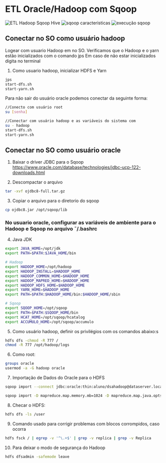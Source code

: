 # ETL Oracle/Hadoop com Sqoop

![ETL Hadoop Sqoop Hive](https://user-images.githubusercontent.com/87387315/140417928-756d9bd4-2947-4cd2-8d25-4e31b4f69a57.png)
![sqoop caracteristicas](https://user-images.githubusercontent.com/87387315/140417956-055f4a0f-c311-42b1-90d6-ebdf6703f17e.png)
![execução sqoop](https://user-images.githubusercontent.com/87387315/140417976-0f90c5c3-af9d-4d84-9143-ba82ca12fe40.png)

## Conectar no SO como usuário hadoop ###

Logear com usuario Hadoop em no SO. Verificamos que o Hadoop e o yarn estão inicializados com o comando jps
Em caso de não estar inicializados digita no terminal

1. Como usuario hadoop, inicializar HDFS e Yarn
```sh
jps
start-dfs.sh
start-yarn.sh
```

Para não sair do usuário oracle podemos conectar da seguinte forma:
```sh
//Conecto com usuário root
su [senha] 

//Conectar com usuário hadoop e as variáveis do sistema com
su - hadoop 
start-dfs.sh
start-yarn.sh
```
## Conectar no SO como usuário oracle ##

1. Baixar o driver JDBC para o Sqoop
https://www.oracle.com/database/technologies/jdbc-ucp-122-downloads.html


2. Descompactar o arquivo
```sh
tar -xvf ojdbc8-full.tar.gz
```

3. Copiar o arquivo para o diretorio do sqoop
```sh
cp ojdbc8.jar /opt/sqoop/lib
```

### No usuario oracle, configurar as variáveis de ambiente para o Hadoop e Sqoop no arquivo ˜/.bashrc

4. Java JDK
```sh
export JAVA_HOME=/opt/jdk
export PATH=$PATH:$JAVA_HOME/bin
```
```sh
# Hadoop
export HADOOP_HOME=/opt/hadoop
export HADOOP_INSTALL=$HADOOP_HOME
export HADOOP_COMMON_HOME=$HADOOP_HOME
export HADOOP_MAPRED_HOME=$HADOOP_HOME
export HADOOP_HDFS_HOME=$HADOOP_HOME
export YARN_HOME=$HADOOP_HOME
export PATH=$PATH:$HADOOP_HOME/bin:$HADOOP_HOME/sbin
```
```sh
# Sqoop
export SQOOP_HOME=/opt/sqoop
export PATH=$PATH:$SQOOP_HOME/bin
export HCAT_HOME=/opt/sqoop/hcatalog
export ACCUMULO_HOME=/opt/sqoop/accumulo
```


5. Como usuário hadoop, definir os privilégios com os comandos abaixo:s
```sh
hdfs dfs -chmod -R 777 /
chmod -R 777 /opt/hadoop/logs
```
6. Como root:
```sh
groups oracle
usermod -a -G hadoop oracle
```

7. Importação de Dados do Oracle para o HDFS
```sh
sqoop import --connect jdbc:oracle:thin:aluno/dsahadoop@dataserver.localdomain:1539/orcl --username aluno -password dsahadoop --query "select user_id, movie_id from cinema where rating = 1 and \$CONDITIONS" --target-dir /user/oracle/output -m 1

sqoop import -D mapreduce.map.memory.mb=1024 -D mapreduce.map.java.opts=-Xmx768m --connect jdbc:oracle:thin:aluno/dsahadoop@dataserver.localdomain:1539/orcl --username aluno -password dsahadoop --query "select user_id, movie_id from cinema where rating = 1 and \$CONDITIONS" --target-dir /user/oracle/output -m 1
```
8. Checar o HDFS:
```sh
hdfs dfs -ls /user
```
9. Comando usado para corrigir problemas com blocos corrompidos, caso ocorra
```sh
hdfs fsck / | egrep -v '^\.+$' | grep -v replica | grep -v Replica
```
10. Para deixar o modo de segurança do Hadoop
```sh
hdfs dfsadmin -safemode leave
```

